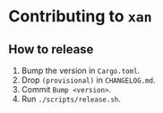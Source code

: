 # Contributing to `xan`

## How to release

1. Bump the version in `Cargo.toml`.
2. Drop `(provisional)` in `CHANGELOG.md`.
3. Commit `Bump <version>`.
4. Run `./scripts/release.sh`.
